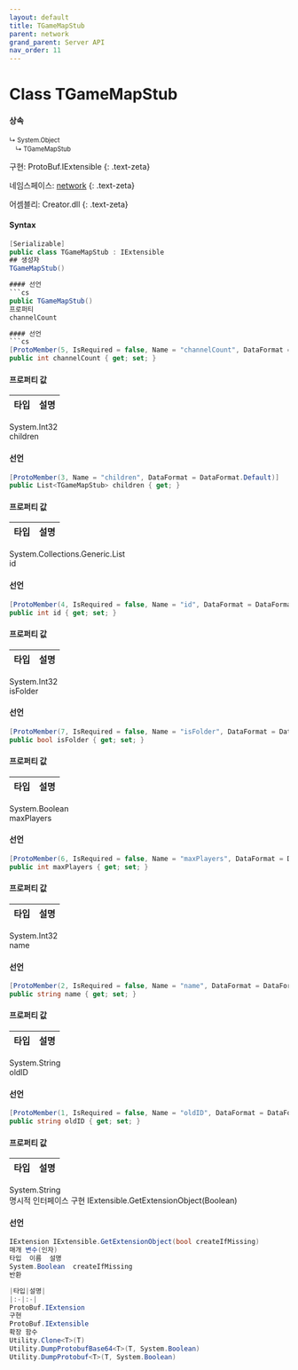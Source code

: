```yaml
---
layout: default
title: TGameMapStub
parent: network
grand_parent: Server API
nav_order: 11
---
```


# Class TGameMapStub

#### 상속
<div class="code-example" markdown="1" style = "font-size:0.8em;">
↳ System.Object<br/>
　↳ TGameMapStub
</div>

구현: ProtoBuf.IExtensible
{: .text-zeta}

네임스페이스: [network](../)
{: .text-zeta}

어셈블리: Creator.dll
{: .text-zeta}

#### Syntax
```cs
[Serializable]
public class TGameMapStub : IExtensible
## 생성자
TGameMapStub()

#### 선언
```cs
public TGameMapStub()
프로퍼티
channelCount

#### 선언
```cs
[ProtoMember(5, IsRequired = false, Name = "channelCount", DataFormat = DataFormat.TwosComplement)]
public int channelCount { get; set; }
```
#### 프로퍼티 값

|타입|설명|
|:-|:-|
System.Int32	
children

#### 선언
```cs
[ProtoMember(3, Name = "children", DataFormat = DataFormat.Default)]
public List<TGameMapStub> children { get; }
```
#### 프로퍼티 값

|타입|설명|
|:-|:-|
System.Collections.Generic.List<TGameMapStub>	
id

#### 선언
```cs
[ProtoMember(4, IsRequired = false, Name = "id", DataFormat = DataFormat.TwosComplement)]
public int id { get; set; }
```
#### 프로퍼티 값

|타입|설명|
|:-|:-|
System.Int32	
isFolder

#### 선언
```cs
[ProtoMember(7, IsRequired = false, Name = "isFolder", DataFormat = DataFormat.Default)]
public bool isFolder { get; set; }
```
#### 프로퍼티 값

|타입|설명|
|:-|:-|
System.Boolean	
maxPlayers

#### 선언
```cs
[ProtoMember(6, IsRequired = false, Name = "maxPlayers", DataFormat = DataFormat.TwosComplement)]
public int maxPlayers { get; set; }
```
#### 프로퍼티 값

|타입|설명|
|:-|:-|
System.Int32	
name

#### 선언
```cs
[ProtoMember(2, IsRequired = false, Name = "name", DataFormat = DataFormat.Default)]
public string name { get; set; }
```
#### 프로퍼티 값

|타입|설명|
|:-|:-|
System.String	
oldID

#### 선언
```cs
[ProtoMember(1, IsRequired = false, Name = "oldID", DataFormat = DataFormat.Default)]
public string oldID { get; set; }
```
#### 프로퍼티 값

|타입|설명|
|:-|:-|
System.String	
명시적 인터페이스 구현
IExtensible.GetExtensionObject(Boolean)

#### 선언
```cs
IExtension IExtensible.GetExtensionObject(bool createIfMissing)
매개 변수(인자)
타입	이름	설명
System.Boolean	createIfMissing	
반환

|타입|설명|
|:-|:-|
ProtoBuf.IExtension	
구현
ProtoBuf.IExtensible
확장 함수
Utility.Clone<T>(T)
Utility.DumpProtobufBase64<T>(T, System.Boolean)
Utility.DumpProtobuf<T>(T, System.Boolean)